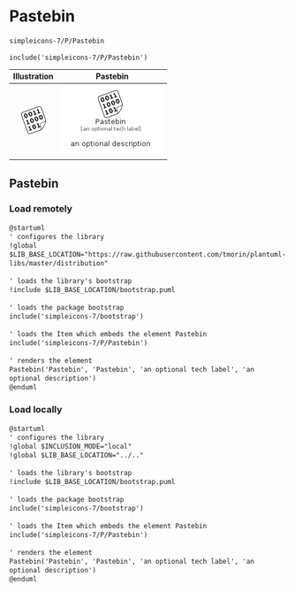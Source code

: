 # Pastebin


```text
simpleicons-7/P/Pastebin
```

```text
include('simpleicons-7/P/Pastebin')
```



| Illustration | Pastebin |
| :---: | :---: |
| ![illustration for Illustration](../../simpleicons-7/P/Pastebin.png) | ![illustration for Pastebin](../../simpleicons-7/P/Pastebin.Local.png) |




## Pastebin

### Load remotely
```plantuml
@startuml
' configures the library
!global $LIB_BASE_LOCATION="https://raw.githubusercontent.com/tmorin/plantuml-libs/master/distribution"

' loads the library's bootstrap
!include $LIB_BASE_LOCATION/bootstrap.puml

' loads the package bootstrap
include('simpleicons-7/bootstrap')

' loads the Item which embeds the element Pastebin
include('simpleicons-7/P/Pastebin')

' renders the element
Pastebin('Pastebin', 'Pastebin', 'an optional tech label', 'an optional description')
@enduml
```

### Load locally
```plantuml
@startuml
' configures the library
!global $INCLUSION_MODE="local"
!global $LIB_BASE_LOCATION="../.."

' loads the library's bootstrap
!include $LIB_BASE_LOCATION/bootstrap.puml

' loads the package bootstrap
include('simpleicons-7/bootstrap')

' loads the Item which embeds the element Pastebin
include('simpleicons-7/P/Pastebin')

' renders the element
Pastebin('Pastebin', 'Pastebin', 'an optional tech label', 'an optional description')
@enduml
```

